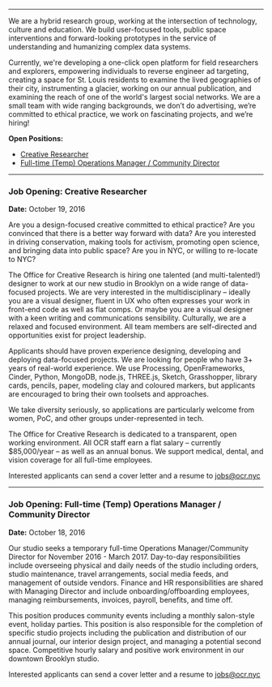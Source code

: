 ***

We are a hybrid research group, working at the intersection of technology, culture and education. We build user-focused tools, public space interventions and forward-looking prototypes in the service of understanding and humanizing complex data systems.

Currently, we're developing a one-click open platform for field researchers and explorers, empowering individuals to reverse engineer ad targeting, creating a space for St. Louis residents to examine the lived geographies of their city, instrumenting a glacier, working on our annual publication, and examining the reach of one of the world's largest social networks. We are a small team with wide ranging backgrounds, we don’t do advertising, we’re committed to ethical practice, we work on fascinating projects, and we’re hiring!

**Open Positions:**

* [Creative Researcher](#creative-researcher)
* [Full-time (Temp) Operations Manager / Community Director](#temp-ops-manager)

***

### <a name="creative-researcher"></a> Job Opening: Creative Researcher

**Date:** October 19, 2016

Are you a design-focused creative committed to ethical practice? Are you convinced that there is a better way forward with data? Are you interested in driving conservation, making tools for activism, promoting open science, and bringing data into public space? Are you in NYC, or willing to re-locate to NYC?

The Office for Creative Research is hiring one talented (and multi-talented!) designer to work at our new studio in Brooklyn on a wide range of data-focused projects. We are very interested in the multidisciplinary – ideally you are a visual designer, fluent in UX who often expresses your work in front-end code as well as flat comps. Or maybe you are a visual designer with a keen writing and communications sensibility. Culturally, we are a relaxed and focused environment. All team members are self-directed and opportunities exist for project leadership.

Applicants should have proven experience designing, developing and deploying data-focused projects. We are looking for people who have 3+ years of real-world experience. We use Processing, OpenFrameworks, Cinder, Python, MongoDB, node.js, THREE.js, Sketch, Grasshopper, library cards, pencils, paper, modeling clay and coloured markers, but applicants are encouraged to bring their own toolsets and approaches.

We take diversity seriously, so applications are particularly welcome from women, PoC, and other groups under-represented in tech.

The Office for Creative Research is dedicated to a transparent, open working environment. All OCR staff earn a flat salary – currently $85,000/year – as well as an annual bonus. We support medical, dental, and vision coverage for all full-time employees.

Interested applicants can send a cover letter and a resume to [jobs@ocr.nyc](mailto:jobs@ocr.nyc)

***

### <a name="temp-ops-manager"></a> Job Opening: Full-time (Temp) Operations Manager / Community Director

**Date:** October 18, 2016

Our studio seeks a temporary full-time Operations Manager/Community Director for November 2016 - March 2017. Day-to-day responsibilities include overseeing physical and daily needs of the studio including orders, studio maintenance, travel arrangements, social media feeds, and management of outside vendors. Finance and HR responsibilities are shared with Managing Director and include onboarding/offboarding employees, managing reimbursements, invoices, payroll, benefits, and time off.

This position produces community events including a monthly salon-style event, holiday parties. This position is also responsible for the completion of specific studio projects including the publication and distribution of our annual journal, our interior design project, and managing a potential second space. Competitive hourly salary and positive work environment in our downtown Brooklyn studio.

Interested applicants can send a cover letter and a resume to [jobs@ocr.nyc](mailto:jobs@ocr.nyc)


